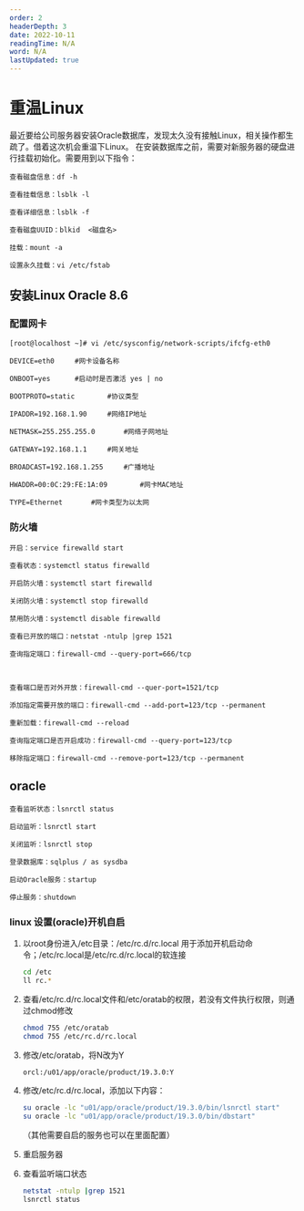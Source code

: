 ```yaml
---
order: 2
headerDepth: 3
date: 2022-10-11
readingTime: N/A
word: N/A
lastUpdated: true
---
```


# 重温Linux

最近要给公司服务器安装Oracle数据库，发现太久没有接触Linux，相关操作都生疏了。借着这次机会重温下Linux。
在安装数据库之前，需要对新服务器的硬盘进行挂载初始化。需要用到以下指令：

```
查看磁盘信息：df -h

查看挂载信息：lsblk -l

查看详细信息：lsblk -f

查看磁盘UUID：blkid  <磁盘名>

挂载：mount -a

设置永久挂载：vi /etc/fstab
```


## 安装Linux Oracle 8.6

### 配置网卡
```
[root@localhost ~]# vi /etc/sysconfig/network-scripts/ifcfg-eth0

DEVICE=eth0     #网卡设备名称

ONBOOT=yes      #启动时是否激活 yes | no

BOOTPROTO=static        #协议类型

IPADDR=192.168.1.90     #网络IP地址

NETMASK=255.255.255.0       #网络子网地址

GATEWAY=192.168.1.1     #网关地址

BROADCAST=192.168.1.255     #广播地址

HWADDR=00:0C:29:FE:1A:09        #网卡MAC地址

TYPE=Ethernet       #网卡类型为以太网
```

### 防火墙
```
开启：service firewalld start

查看状态：systemctl status firewalld

开启防火墙：systemctl start firewalld

关闭防火墙：systemctl stop firewalld

禁用防火墙：systemctl disable firewalld

查看已开放的端口：netstat -ntulp |grep 1521

查询指定端口：firewall-cmd --query-port=666/tcp



查看端口是否对外开放：firewall-cmd --quer-port=1521/tcp

添加指定需要开放的端口：firewall-cmd --add-port=123/tcp --permanent

重新加载：firewall-cmd --reload

查询指定端口是否开启成功：firewall-cmd --query-port=123/tcp

移除指定端口：firewall-cmd --remove-port=123/tcp --permanent
```
## oracle
```
查看监听状态：lsnrctl status

启动监听：lsnrctl start

关闭监听：lsnrctl stop

登录数据库：sqlplus / as sysdba

启动Oracle服务：startup

停止服务：shutdown
```
### linux 设置(oracle)开机自启

1. 以root身份进入/etc目录：/etc/rc.d/rc.local 用于添加开机启动命令；/etc/rc.local是/etc/rc.d/rc.local的软连接

   ```sh
   cd /etc
   ll rc.*
   ```

2. 查看/etc/rc.d/rc.local文件和/etc/oratab的权限，若没有文件执行权限，则通过chmod修改

   ```sh
   chmod 755 /etc/oratab
   chmod 755 /etc/rc.d/rc.local
   ```

3. 修改/etc/oratab，将N改为Y

   ```sh
   orcl:/u01/app/oracle/product/19.3.0:Y
   ```

4. 修改/etc/rc.d/rc.local，添加以下内容：

   ```sh
   su oracle -lc "u01/app/oracle/product/19.3.0/bin/lsnrctl start"
   su oracle -lc "u01/app/oracle/product/19.3.0/bin/dbstart"
   ```

   （其他需要自启的服务也可以在里面配置）

5. 重启服务器

6. 查看监听端口状态

   ```sh
   netstat -ntulp |grep 1521
   lsnrctl status
   ```

   